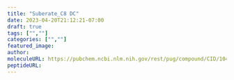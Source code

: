 ```yaml
---
title: "Suberate_C8 DC"
date: 2023-04-20T21:12:21-07:00
draft: true
tags: ["",""]
categories: ["",""]
featured_image: 
author: 
moleculeURL: https://pubchem.ncbi.nlm.nih.gov/rest/pug/compound/CID/10457/record/SDF/?record_type=3d&response_type=display
peptideURL:
---
```

